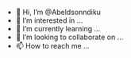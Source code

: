 - 👋 Hi, I’m @Abeldsonndiku
- 👀 I’m interested in ...
- 🌱 I’m currently learning ...
- 💞️ I’m looking to collaborate on ...
- 📫 How to reach me ...

<!---
Abeldsonndiku/Abeldsonndiku is a ✨ special ✨ repository because its `README.md` (this file) appears on your GitHub profile.
You can click the Preview link to take a look at your changes.
--->
